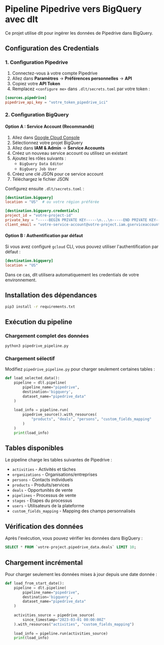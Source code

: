 # Pipeline Pipedrive vers BigQuery avec dlt

Ce projet utilise dlt pour ingérer les données de Pipedrive dans BigQuery.

## Configuration des Credentials

### 1. Configuration Pipedrive

1. Connectez-vous à votre compte Pipedrive
2. Allez dans **Paramètres** → **Préférences personnelles** → **API**
3. Copiez votre **API Token**
4. Remplacez `<configure me>` dans `.dlt/secrets.toml` par votre token :

```toml
[sources.pipedrive]
pipedrive_api_key = "votre_token_pipedrive_ici"
```

### 2. Configuration BigQuery

#### Option A : Service Account (Recommandé)

1. Allez dans [Google Cloud Console](https://console.cloud.google.com/)
2. Sélectionnez votre projet BigQuery
3. Allez dans **IAM & Admin** → **Service Accounts**
4. Créez un nouveau service account ou utilisez un existant
5. Ajoutez les rôles suivants :
   - `BigQuery Data Editor`
   - `BigQuery Job User`
6. Créez une clé JSON pour ce service account
7. Téléchargez le fichier JSON

Configurez ensuite `.dlt/secrets.toml` :

```toml
[destination.bigquery]
location = "US"  # ou votre région préférée

[destination.bigquery.credentials]
project_id = "votre-project-id"
private_key = "-----BEGIN PRIVATE KEY-----\n...\n-----END PRIVATE KEY-----\n"
client_email = "votre-service-account@votre-project.iam.gserviceaccount.com"
```

#### Option B : Authentification par défaut

Si vous avez configuré `gcloud` CLI, vous pouvez utiliser l'authentification par défaut :

```toml
[destination.bigquery]
location = "US"
```

Dans ce cas, dlt utilisera automatiquement les credentials de votre environnement.

## Installation des dépendances

```bash
pip3 install -r requirements.txt
```

## Exécution du pipeline

### Chargement complet des données

```bash
python3 pipedrive_pipeline.py
```

### Chargement sélectif

Modifiez `pipedrive_pipeline.py` pour charger seulement certaines tables :

```python
def load_selected_data():
    pipeline = dlt.pipeline(
        pipeline_name="pipedrive", 
        destination='bigquery', 
        dataset_name="pipedrive_data"
    )
    
    load_info = pipeline.run(
        pipedrive_source().with_resources(
            "products", "deals", "persons", "custom_fields_mapping"
        )
    )
    print(load_info)
```

## Tables disponibles

Le pipeline charge les tables suivantes de Pipedrive :

- `activities` - Activités et tâches
- `organizations` - Organisations/entreprises
- `persons` - Contacts individuels
- `products` - Produits/services
- `deals` - Opportunités de vente
- `pipelines` - Processus de vente
- `stages` - Étapes du processus
- `users` - Utilisateurs de la plateforme
- `custom_fields_mapping` - Mapping des champs personnalisés

## Vérification des données

Après l'exécution, vous pouvez vérifier les données dans BigQuery :

```sql
SELECT * FROM `votre-project.pipedrive_data.deals` LIMIT 10;
```

## Chargement incrémental

Pour charger seulement les données mises à jour depuis une date donnée :

```python
def load_from_start_date():
    pipeline = dlt.pipeline(
        pipeline_name="pipedrive", 
        destination='bigquery', 
        dataset_name="pipedrive_data"
    )
    
    activities_source = pipedrive_source(
        since_timestamp="2023-03-01 00:00:00Z"
    ).with_resources("activities", "custom_fields_mapping")
    
    load_info = pipeline.run(activities_source)
    print(load_info)
```

